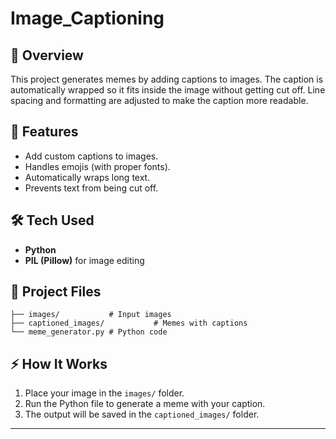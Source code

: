 # Image_Captioning


## 📌 Overview

This project generates memes by adding captions to images.
The caption is automatically wrapped so it fits inside the image without getting cut off.
Line spacing and formatting are adjusted to make the caption more readable.

## 🚀 Features

* Add custom captions to images.
* Handles emojis (with proper fonts).
* Automatically wraps long text.
* Prevents text from being cut off.

## 🛠️ Tech Used

* **Python**
* **PIL (Pillow)** for image editing

## 📂 Project Files

```
├── images/           # Input images
├── captioned_images/           # Memes with captions
└── meme_generator.py # Python code
```

## ⚡ How It Works

1. Place your image in the `images/` folder.
2. Run the Python file to generate a meme with your caption.
3. The output will be saved in the `captioned_images/` folder.

---
